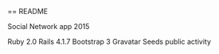 == README

Social Network app 2015

Ruby 2.0
Rails 4.1.7
Bootstrap 3
Gravatar 
Seeds
public activity
